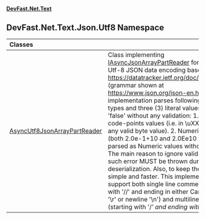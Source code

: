 #### [DevFast.Net.Text](index.md 'index')

## DevFast.Net.Text.Json.Utf8 Namespace

| Classes | |
| :--- | :--- |
| [AsyncUtf8JsonArrayPartReader](DevFast.Net.Text.Json.Utf8.AsyncUtf8JsonArrayPartReader.md 'DevFast.Net.Text.Json.Utf8.AsyncUtf8JsonArrayPartReader') | Class implementing [IAsyncJsonArrayPartReader](DevFast.Net.Text.Json.IAsyncJsonArrayPartReader.md 'DevFast.Net.Text.Json.IAsyncJsonArrayPartReader') for standard Utf-8 JSON data encoding based on https://datatracker.ietf.org/doc/html/rfc7159 (grammar shown at https://www.json.org/json-en.html).   Current implementation parses following two (2) types and three (3) literal values 'null', 'true', 'false' without any validation:  1. Unicode code-points values (i.e. in \uXXXX, X can be any valid byte value). 2. Numeric values (both 2.0e-1+10 and 2.0Ee10 will be parsed as Numeric values without error).   The main reason to ignore validation is that such error MUST be thrown during deserialization. Also, to keep the code simple and faster. This implementation support both single line comments (starting with '//' and ending in either Carriage return '\r' or newline '\n') and multiline comments (starting with '/*' and ending with '*/'). |
